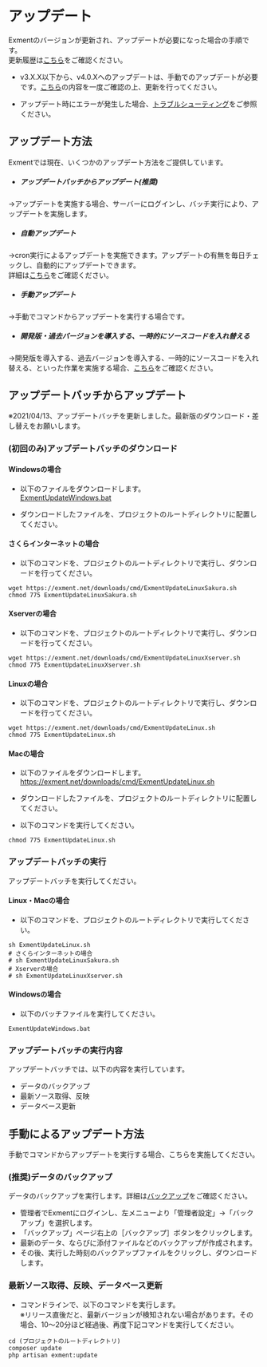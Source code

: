 # アップデート
Exmentのバージョンが更新され、アップデートが必要になった場合の手順です。  
更新履歴は[こちら](/ja/release_note)をご確認ください。

- <span class="red bold">v3.X.X以下から、v4.0.Xへのアップデートは、手動でのアップデートが必要です。[こちら](/ja/update/v4_0)の内容を一度ご確認の上、更新を行ってください。</span>

- アップデート時にエラーが発生した場合、[トラブルシューティング](/ja/troubleshooting)をご参照ください。


## アップデート方法
Exmentでは現在、いくつかのアップデート方法をご提供しています。

- ##### アップデートバッチからアップデート(推奨)
→アップデートを実施する場合、サーバーにログインし、バッチ実行により、アップデートを実施します。

- ##### 自動アップデート
→cron実行によるアップデートを実施できます。アップデートの有無を毎日チェックし、自動的にアップデートできます。  
詳細は[こちら](/ja/update_auto)をご確認ください。

- ##### 手動アップデート  
→手動でコマンドからアップデートを実行する場合です。

- ##### 開発版・過去バージョンを導入する、一時的にソースコードを入れ替える  
→開発版を導入する、過去バージョンを導入する、一時的にソースコードを入れ替える、といった作業を実施する場合、[こちら](/ja/update_tmp)をご確認ください。  


## アップデートバッチからアップデート
<span class="red bold">※2021/04/13、アップデートバッチを更新しました。最新版のダウンロード・差し替えをお願いします。</span>

### (初回のみ)アップデートバッチのダウンロード

#### Windowsの場合
- 以下のファイルをダウンロードします。  
[ExmentUpdateWindows.bat](https://exment.net/downloads/cmd/ExmentUpdateWindows.bat)

- ダウンロードしたファイルを、プロジェクトのルートディレクトリに配置してください。

#### さくらインターネットの場合
- 以下のコマンドを、プロジェクトのルートディレクトリで実行し、ダウンロードを行ってください。

~~~
wget https://exment.net/downloads/cmd/ExmentUpdateLinuxSakura.sh
chmod 775 ExmentUpdateLinuxSakura.sh
~~~

#### Xserverの場合
- 以下のコマンドを、プロジェクトのルートディレクトリで実行し、ダウンロードを行ってください。

~~~
wget https://exment.net/downloads/cmd/ExmentUpdateLinuxXserver.sh
chmod 775 ExmentUpdateLinuxXserver.sh
~~~

#### Linuxの場合
- 以下のコマンドを、プロジェクトのルートディレクトリで実行し、ダウンロードを行ってください。

~~~
wget https://exment.net/downloads/cmd/ExmentUpdateLinux.sh
chmod 775 ExmentUpdateLinux.sh
~~~


#### Macの場合
- 以下のファイルをダウンロードします。  
https://exment.net/downloads/cmd/ExmentUpdateLinux.sh

- ダウンロードしたファイルを、プロジェクトのルートディレクトリに配置してください。

- 以下のコマンドを実行してください。

~~~
chmod 775 ExmentUpdateLinux.sh
~~~

### アップデートバッチの実行
アップデートバッチを実行してください。

#### Linux・Macの場合
- 以下のコマンドを、プロジェクトのルートディレクトリで実行してください。

~~~
sh ExmentUpdateLinux.sh
# さくらインターネットの場合
# sh ExmentUpdateLinuxSakura.sh
# Xserverの場合
# sh ExmentUpdateLinuxXserver.sh
~~~

#### Windowsの場合
- 以下のバッチファイルを実行してください。  

~~~
ExmentUpdateWindows.bat
~~~

### アップデートバッチの実行内容
アップデートバッチでは、以下の内容を実行しています。  
 - データのバックアップ
 - 最新ソース取得、反映
 - データベース更新


## 手動によるアップデート方法
手動でコマンドからアップデートを実行する場合、こちらを実施してください。

### (推奨)データのバックアップ
データのバックアップを実行します。詳細は[バックアップ](/ja/backup)をご確認ください。  
- 管理者でExmentにログインし、左メニューより「管理者設定」→「バックアップ」を選択します。
- 「バックアップ」ページ右上の［バックアップ］ボタンをクリックします。
- 最新のデータ、ならびに添付ファイルなどのバックアップが作成されます。
- その後、実行した時刻のバックアップファイルをクリックし、ダウンロードします。


### 最新ソース取得、反映、データベース更新
- コマンドラインで、以下のコマンドを実行します。  
※リリース直後だと、最新バージョンが検知されない場合があります。その場合、10～20分ほど経過後、再度下記コマンドを実行してください。  

~~~
cd (プロジェクトのルートディレクトリ)
composer update
php artisan exment:update
~~~
